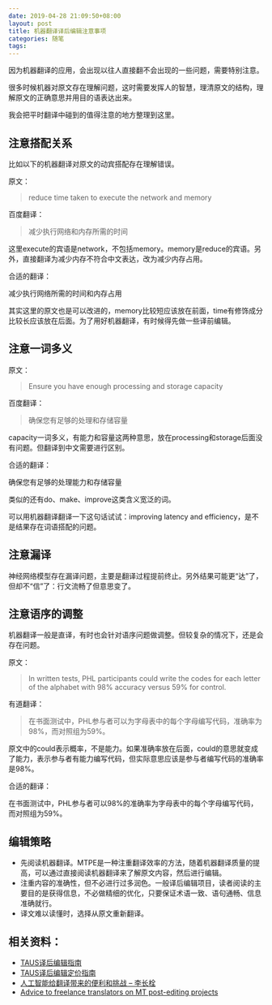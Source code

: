 ```yaml
---
date: 2019-04-28 21:09:50+08:00
layout: post
title: 机器翻译译后编辑注意事项
categories: 随笔
tags: 
---
```


因为机器翻译的应用，会出现以往人直接翻不会出现的一些问题，需要特别注意。

很多时候机器对原文存在理解问题，这时需要发挥人的智慧，理清原文的结构，理解原文的正确意思并用目的语表达出来。

我会把平时翻译中碰到的值得注意的地方整理到这里。

## 注意搭配关系

比如以下的机器翻译对原文的动宾搭配存在理解错误。

原文：

> reduce time taken to execute the network and memory

百度翻译：

> 减少执行网络和内存所需的时间

这里execute的宾语是network，不包括memory。memory是reduce的宾语。另外，直接翻译为减少内存不符合中文表达，改为减少内存占用。

合适的翻译：

减少执行网络所需的时间和内存占用

其实这里的原文也是可以改进的，memory比较短应该放在前面，time有修饰成分比较长应该放在后面。为了用好机器翻译，有时候得先做一些译前编辑。

## 注意一词多义

原文：

> Ensure you have enough processing and storage capacity

百度翻译：

> 确保您有足够的处理和存储容量

capacity一词多义，有能力和容量这两种意思，放在processing和storage后面没有问题。但翻译到中文需要进行区别。

合适的翻译：

确保您有足够的处理能力和存储容量

类似的还有do、make、improve这类含义宽泛的词。

可以用机器翻译翻译一下这句话试试：improving latency and efficiency，是不是结果存在词语搭配的问题。

## 注意漏译

神经网络模型存在漏译问题，主要是翻译过程提前终止。另外结果可能更“达”了，但却不“信”了：行文流畅了但意思变了。

## 注意语序的调整

机器翻译一般是直译，有时也会针对语序问题做调整。但较复杂的情况下，还是会存在问题。

原文：

> In written tests, PHL participants could write the codes for each letter of the alphabet with 98% accuracy versus 59% for control.

有道翻译：

> 在书面测试中，PHL参与者可以为字母表中的每个字母编写代码，准确率为98%，而对照组为59%。

原文中的could表示概率，不是能力。如果准确率放在后面，could的意思就变成了能力，表示参与者有能力编写代码，但实际意思应该是参与者编写代码的准确率是98%。

合适的翻译：

在书面测试中，PHL参与者可以98%的准确率为字母表中的每个字母编写代码，而对照组为59%。

## 编辑策略

* 先阅读机器翻译。MTPE是一种注重翻译效率的方法，随着机器翻译质量的提高，可以通过直接阅读机器翻译来了解原文内容，然后进行编辑。
* 注重内容的准确性，但不必进行过多润色。一般译后编辑项目，读者阅读的主要目的是获得信息，不必做精细的优化，只要保证术语一致、语句通畅、信息准确就行。
* 译文难以读懂时，选择从原文重新翻译。

## 相关资料：

* [TAUS译后编辑指南](https://www.taus.net/file-downloads/download?path=Articles%252Ftaus-cngl-machine-translation-postediting-guidelines.pdf)
* [TAUS译后编辑定价指南](https://www.taus.net/academy/best-practices/postedit-best-practices/pricing-machine-translation-post-editing-guidelines)
* [人工智能给翻译带来的便利和挑战 – 李长栓](http://ttv.cn/archives/3937)
* [Advice to freelance translators on MT post-editing projects](https://www.translationdirectory.com/articles/article2433.php)
